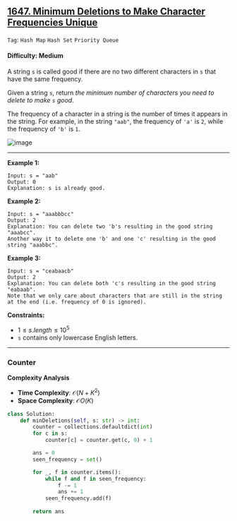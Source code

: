 ## [1647. Minimum Deletions to Make Character Frequencies Unique](https://leetcode.com/problems/minimum-deletions-to-make-character-frequencies-unique)

 ```Tag```: ```Hash Map``` ```Hash Set``` ```Priority Queue```

 #### Difficulty: Medium

 A string ```s``` is called good if there are no two different characters in ```s``` that have the same frequency.

Given a string ```s```, return _the minimum number of characters you need to delete to make ```s``` good_.

The frequency of a character in a string is the number of times it appears in the string. For example, in the string ```"aab"```, the frequency of ```'a'``` is ```2```, while the frequency of ```'b'``` is ```1```.

![image](https://github.com/quananhle/Python/assets/35042430/fbc7939a-ad29-4fc0-b3f7-aa412c27990d)

---

__Example 1:__
```
Input: s = "aab"
Output: 0
Explanation: s is already good.
```

__Example 2:__
```
Input: s = "aaabbbcc"
Output: 2
Explanation: You can delete two 'b's resulting in the good string "aaabcc".
Another way it to delete one 'b' and one 'c' resulting in the good string "aaabbc".
```

__Example 3:__
```
Input: s = "ceabaacb"
Output: 2
Explanation: You can delete both 'c's resulting in the good string "eabaab".
Note that we only care about characters that are still in the string at the end (i.e. frequency of 0 is ignored).
```

__Constraints:__

- $1 \le s.length \le 10^{5}$
- ```s``` contains only lowercase English letters.

---

### Counter

__Complexity Analysis__

- __Time Complexity__: $\mathcal{O}(N + K^{2})$
- __Space Complexity__: $\mathcal{O}O(K)$

```Python
class Solution:
    def minDeletions(self, s: str) -> int:
        counter = collections.defaultdict(int)
        for c in s:
            counter[c] = counter.get(c, 0) + 1

        ans = 0
        seen_frequency = set()

        for _, f in counter.items():
            while f and f in seen_frequency:
                f -= 1
                ans += 1
            seen_frequency.add(f)
    
        return ans
```
